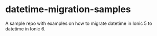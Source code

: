 # datetime-migration-samples
A sample repo with examples on how to migrate datetime in Ionic 5 to datetime in Ionic 6.

